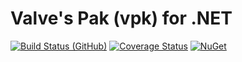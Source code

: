 # Valve's Pak (vpk) for .NET

[![Build Status (GitHub)](https://img.shields.io/github/actions/workflow/status/SteamDatabase/ValvePak/ci.yml?label=Build&style=flat-square&branch=master)](https://github.com/SteamDatabase/ValvePak/actions)
[![Coverage Status](https://img.shields.io/coveralls/SteamDatabase/ValvePak.svg?label=Test+Coverage&style=flat-square)](https://coveralls.io/github/SteamDatabase/ValvePak)
[![NuGet](https://img.shields.io/nuget/v/ValvePak.svg?label=NuGet&style=flat-square)](https://www.nuget.org/packages/ValvePak/)
